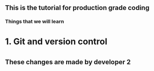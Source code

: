 ## This is the tutorial for production grade coding

### Things that we will learn
<h1>1. Git and version control<h1>
<h2>These changes are made by developer 2<h2>